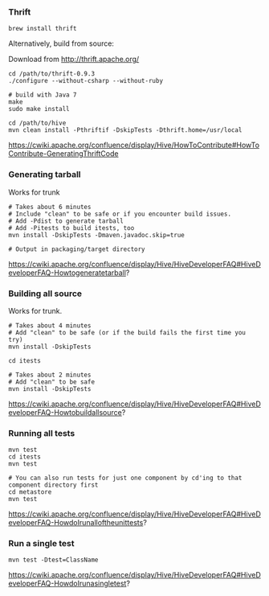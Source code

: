 ### Thrift

```
brew install thrift
```

Alternatively, build from source:

Download from http://thrift.apache.org/
```
cd /path/to/thrift-0.9.3
./configure --without-csharp --without-ruby

# build with Java 7
make
sudo make install

cd /path/to/hive
mvn clean install -Pthriftif -DskipTests -Dthrift.home=/usr/local
```

https://cwiki.apache.org/confluence/display/Hive/HowToContribute#HowToContribute-GeneratingThriftCode



### Generating tarball
Works for trunk
```
# Takes about 6 minutes
# Include "clean" to be safe or if you encounter build issues.
# Add -Pdist to generate tarball
# Add -Pitests to build itests, too
mvn install -DskipTests -Dmaven.javadoc.skip=true

# Output in packaging/target directory
```
https://cwiki.apache.org/confluence/display/Hive/HiveDeveloperFAQ#HiveDeveloperFAQ-Howtogeneratetarball?

### Building all source
Works for trunk.
```
# Takes about 4 minutes
# Add "clean" to be safe (or if the build fails the first time you try)
mvn install -DskipTests

cd itests

# Takes about 2 minutes
# Add "clean" to be safe
mvn install -DskipTests
```
https://cwiki.apache.org/confluence/display/Hive/HiveDeveloperFAQ#HiveDeveloperFAQ-Howtobuildallsource?

### Running all tests
```
mvn test
cd itests
mvn test

# You can also run tests for just one component by cd'ing to that component directory first
cd metastore
mvn test
```
https://cwiki.apache.org/confluence/display/Hive/HiveDeveloperFAQ#HiveDeveloperFAQ-HowdoIrunalloftheunittests?

### Run a single test
```
mvn test -Dtest=ClassName
```
https://cwiki.apache.org/confluence/display/Hive/HiveDeveloperFAQ#HiveDeveloperFAQ-HowdoIrunasingletest?